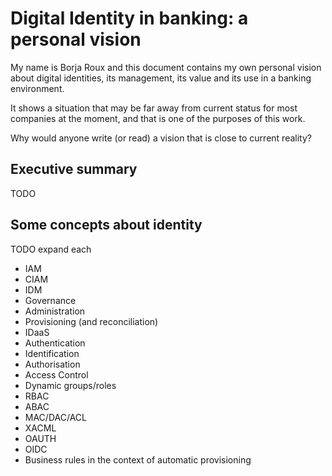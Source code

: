 # Digital Identity in banking: a personal vision

My name is Borja Roux and this document contains my own personal vision about digital identities, its management, its value and its use in a banking environment.

It shows a situation that may be far away from current status for most companies at the moment, and that is one of the purposes of this work.

Why would anyone write (or read) a vision that is close to current reality?

## Executive summary

TODO

## Some concepts about identity

TODO expand each

- IAM
- CIAM
- IDM
- Governance
- Administration
- Provisioning (and reconciliation)
- IDaaS
- Authentication
- Identification
- Authorisation
- Access Control
- Dynamic groups/roles
- RBAC
- ABAC
- MAC/DAC/ACL
- XACML
- OAUTH
- OIDC
- Business rules in the context of automatic provisioning

